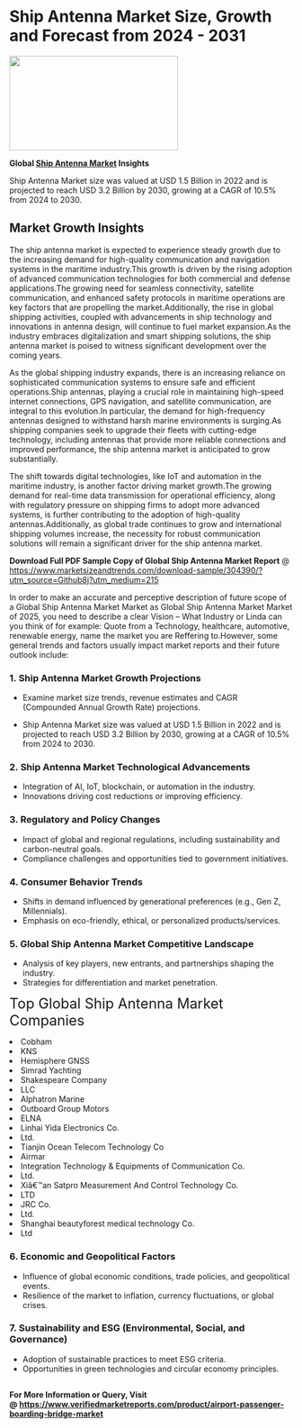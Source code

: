 <H1>Ship Antenna Market Size, Growth and Forecast from 2024 - 2031</H1><img class="aligncenter size-medium wp-image-584254" src="https://thirdeyenews.in/wp-content/uploads/2024/09/Global-Market-Research-300x168.jpeg" alt="" width="300" height="168" /><p><strong>Global&nbsp;<a href="https://www.marketsizeandtrends.com/download-sample/304390/?utm_source=Github8j?utm_medium=215">Ship Antenna Market</a> Insights</strong></p><p>Ship Antenna Market size was valued at USD 1.5 Billion in 2022 and is projected to reach USD 3.2 Billion by 2030, growing at a CAGR of 10.5% from 2024 to 2030.</p><p><h2>Market Growth Insights</h2> <p>The ship antenna market is expected to experience steady growth due to the increasing demand for high-quality communication and navigation systems in the maritime industry.This growth is driven by the rising adoption of advanced communication technologies for both commercial and defense applications.The growing need for seamless connectivity, satellite communication, and enhanced safety protocols in maritime operations are key factors that are propelling the market.Additionally, the rise in global shipping activities, coupled with advancements in ship technology and innovations in antenna design, will continue to fuel market expansion.As the industry embraces digitalization and smart shipping solutions, the ship antenna market is poised to witness significant development over the coming years.</p> <p>As the global shipping industry expands, there is an increasing reliance on sophisticated communication systems to ensure safe and efficient operations.Ship antennas, playing a crucial role in maintaining high-speed internet connections, GPS navigation, and satellite communication, are integral to this evolution.In particular, the demand for high-frequency antennas designed to withstand harsh marine environments is surging.As shipping companies seek to upgrade their fleets with cutting-edge technology, including antennas that provide more reliable connections and improved performance, the ship antenna market is anticipated to grow substantially.</p> <p>The shift towards digital technologies, like IoT and automation in the maritime industry, is another factor driving market growth.The growing demand for real-time data transmission for operational efficiency, along with regulatory pressure on shipping firms to adopt more advanced systems, is further contributing to the adoption of high-quality antennas.Additionally, as global trade continues to grow and international shipping volumes increase, the necessity for robust communication solutions will remain a significant driver for the ship antenna market.</p> <p><span class=""><strong>Download Full PDF Sample Copy of Global Ship Antenna Market Report</strong> @ <a href="https://www.marketsizeandtrends.com/download-sample/304390/?utm_source=Github8j?utm_medium=215" target="_blank">https://www.marketsizeandtrends.com/download-sample/304390/?utm_source=Github8j?utm_medium=215</a></span></p><p>In order to make an accurate and perceptive description of future scope of a Global&nbsp;Ship Antenna Market Market as Global&nbsp;Ship Antenna Market Market of 2025, you need to describe a clear Vision &ndash; What Industry or Linda can you think of for example: Quote from a Technology, healthcare, automotive, renewable energy, name the market you are Reffering to.However, some general trends and factors usually impact market reports and their future outlook include:</p><h3>1.&nbsp;<strong>Ship Antenna Market Growth Projections</strong></h3><ul><li>Examine market size trends, revenue estimates and CAGR (Compounded Annual Growth Rate) projections.</li><li><p>Ship Antenna Market size was valued at USD 1.5 Billion in 2022 and is projected to reach USD 3.2 Billion by 2030, growing at a CAGR of 10.5% from 2024 to 2030.</p></li></ul><h3>2.&nbsp;<strong>Ship Antenna Market Technological Advancements</strong></h3><ul><li>Integration of AI, IoT, blockchain, or automation in the industry.</li><li>Innovations driving cost reductions or improving efficiency.</li></ul><h3>3.&nbsp;<strong>Regulatory and Policy Changes</strong></h3><ul><li>Impact of global and regional regulations, including sustainability and carbon-neutral goals.</li><li>Compliance challenges and opportunities tied to government initiatives.</li></ul><h3>4.&nbsp;<strong>Consumer Behavior Trends</strong></h3><ul><li>Shifts in demand influenced by generational preferences (e.g., Gen Z, Millennials).</li><li>Emphasis on eco-friendly, ethical, or personalized products/services.</li></ul><h3>5.&nbsp;<strong>Global Ship Antenna Market Competitive Landscape</strong></h3><ul><li>Analysis of key players, new entrants, and partnerships shaping the industry.</li><li>Strategies for differentiation and market penetration.</li></ul><p data-pm-slice="1 1 []"><span style="color: inherit; font-family: inherit; font-size: 25px;">Top Global Ship Antenna Market Companies</span></p><div class="" data-test-id=""><p><li>Cobham</li><li> KNS</li><li> Hemisphere GNSS</li><li> Simrad Yachting</li><li> Shakespeare Company</li><li> LLC</li><li> Alphatron Marine</li><li> Outboard Group Motors</li><li> ELNA</li><li> Linhai Yida Electronics Co.</li><li> Ltd.</li><li> Tianjin Ocean Telecom Technology Co</li><li> Airmar</li><li> Integration Technology & Equipments of Communication Co.</li><li> Ltd.</li><li> Xiâ€™an Satpro Measurement And Control Technology Co.</li><li> LTD</li><li> JRC Co.</li><li>Ltd.</li><li> Shanghai beautyforest medical technology Co.</li><li> Ltd</li></p></div><h3>6.&nbsp;<strong>Economic and Geopolitical Factors</strong></h3><ul><li>Influence of global economic conditions, trade policies, and geopolitical events.</li><li>Resilience of the market to inflation, currency fluctuations, or global crises.</li></ul><h3>7.&nbsp;<strong>Sustainability and ESG (Environmental, Social, and Governance)</strong></h3><ul><li>Adoption of sustainable practices to meet ESG criteria.</li><li>Opportunities in green technologies and circular economy principles.</li></ul><h2><strong style="font-size: 14px;">For More Information or Query, Visit @&nbsp;</strong><a style="background-color: #ffffff; font-size: 14px;" href="https://www.marketsizeandtrends.com/report/ship-antenna-market/" target="_blank">https://www.verifiedmarketreports.com/product/airport-passenger-boarding-bridge-market</a></h2>